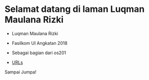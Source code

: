 # Selamat datang di laman Luqman Maulana Rizki

* Luqman Maulana Rizki

* Fasilkom UI Angkatan 2018

* Sebagai bagian dari os201

* [URLs](URLs/)

Sampai Jumpa!
